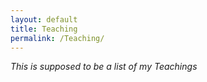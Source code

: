 ```yaml
---
layout: default
title: Teaching
permalink: /Teaching/
---
```


*This is supposed to be a list of my Teachings*
